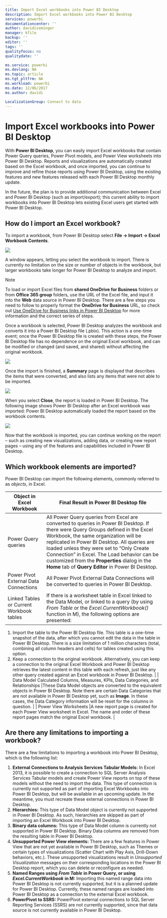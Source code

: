 ```yaml
---
title: Import Excel workbooks into Power BI Desktop
description: Import Excel workbooks into Power BI Desktop
services: powerbi
documentationcenter: ''
author: davidiseminger
manager: kfile
backup: ''
editor: ''
tags: ''
qualityfocus: no
qualitydate: ''

ms.service: powerbi
ms.devlang: NA
ms.topic: article
ms.tgt_pltfrm: NA
ms.workload: powerbi
ms.date: 12/06/2017
ms.author: davidi

LocalizationGroup: Connect to data
---
```

# Import Excel workbooks into Power BI Desktop
With **Power BI Desktop**, you can easily import Excel workbooks that contain Power Query queries, Power Pivot models, and Power View worksheets into Power BI Desktop. Reports and visualizations are automatically created based on the Excel workbook, and once imported, you can continue to improve and refine those reports using Power BI Desktop, using the existing features and new features released with each Power BI Desktop monthly update.

In the future, the plan is to provide additional communication between Excel and Power BI Desktop (such as import/export); this current ability to import workbooks into Power BI Desktop lets existing Excel users get started with Power BI Desktop.

## How do I import an Excel workbook?
To import a workbook, from Power BI Desktop select **File -\> Import -\> Excel Workbook Contents**.

![](media/desktop-import-excel-workbooks/importexceltopbi_1.png)

A window appears, letting you select the workbook to import. There is currently no limitation on the size or number of objects in the workbook, but larger workbooks take longer for Power BI Desktop to analyze and import.

> [!NOTE]
> To load or import Excel files from **shared OneDrive for Business** folders or from **Office 365 group** folders, use the URL of the Excel file, and input it into the **Web** data source in Power BI Desktop. There are a few steps you need to follow to properly format the **OneDrive for Business** URL, so check out [Use OneDrive for Business links in Power BI Desktop](desktop-use-onedrive-business-links.md) for more information and the correct series of steps.
> 
> 

Once a workbook is selected, Power BI Desktop analyzes the workbook and converts it into a Power BI Desktop file (.pbix). This action is a one-time event; once the Power BI Desktop file is created with these steps, the Power BI Desktop file has no dependence on the original Excel workbook, and can be modified or changed (and saved, and shared) without affecting the original workbook.

![](media/desktop-import-excel-workbooks/importexceltopbi_2.png)

Once the import is finished, a **Summary** page is displayed that describes the items that were converted, and also lists any items that were not able to be imported.

![](media/desktop-import-excel-workbooks/importexceltopbi_3.png)

When you select **Close**, the report is loaded in Power BI Desktop. The following image shows Power BI Desktop after an Excel workbook was imported: Power BI Desktop automatically loaded the report based on the workbook contents.

![](media/desktop-import-excel-workbooks/importexceltopbi_4.png)

Now that the workbook is imported, you can continue working on the report – such as creating new visualizations, adding data, or creating new report pages – using any of the features and capabilities included in Power BI Desktop.

## Which workbook elements are imported?
Power BI Desktop can import the following elements, commonly referred to as *objects*, in Excel.

| Object in Excel Workbook | Final Result in Power BI Desktop file |
| --- | --- |
| Power Query queries |All Power Query queries from Excel are converted to queries in Power BI Desktop. If there were Query Groups defined in the Excel Workbook, the same organization will be replicated in Power BI Desktop. All queries are loaded unless they were set to “Only Create Connection” in Excel. The Load behavior can be customized from the **Properties** dialog in the **Home** tab of **Query Editor** in Power BI Desktop. |
| Power Pivot External Data Connections |All Power Pivot External Data Connections will be converted to queries in Power BI Desktop. |
| Linked Tables or Current Workbook tables |If there is a worksheet table in Excel linked to the Data Model, or linked to a query (by using *From Table* or the *Excel.CurrentWorkbook()* function in M), the following options are presented:
  1. Import the table to the Power BI Desktop file. This table is a one-time snapshot of the data, after which you cannot edit the data in the table in Power BI Desktop. There is a size limitation of 1 million characters (total, combining all column headers and cells) for tables created using this option.    
  2. Keep a connection to the original workbook. Alternatively, you can keep a connection to the original Excel Workbook and Power BI Desktop retrieves the latest content in this table with each refresh, just like any other query created against an Excel workbook in Power BI Desktop. |
| Data Model Calculated Columns, Measures, KPIs, Data Categories, and Relationships |These Data Model objects are converted to the equivalent objects in Power BI Desktop. Note there are certain Data Categories that are not available in Power BI Desktop yet, such as **Image**. In these cases, the Data Category information will be reset for the columns in question. |
| Power View Worksheets |A new report page is created for each Power View worksheet in Excel. The name and order of these report pages match the original Excel workbook. |

## Are there any limitations to importing a workbook?
There are a few limitations to importing a workbook into Power BI Desktop, which is the following list:

1. **External Connections to Analysis Services Tabular Models:** In Excel 2013, it is possible to create a connection to SQL Server Analysis Services Tabular models and create Power View reports on top of these models without the need to import the data. This type of connection is currently not supported as part of importing Excel Workbooks into Power BI Desktop, but will be available in an upcoming update. In the meantime, you must recreate these external connections in Power BI Desktop.
2. **Hierarchies:** This type of Data Model object is currently not supported in Power BI Desktop. As such, hierarchies are skipped as part of importing an Excel Workbook into Power BI Desktop.
3. **Binary data columns:** This type of Data Model column is currently not supported in Power BI Desktop. Binary Data columns are removed from the resulting table in Power BI Desktop.
4. **Unsupported Power View elements:** There are a few features in Power View that are not yet available in Power BI Desktop, such as Themes or certain types of visualizations (Scatter Chart with Play Axis, Drill-Down behaviors, etc.). These unsupported visualizations result in *Unsupported Visualization* messages on their corresponding locations in the Power BI Desktop report, which you can delete or reconfigure as needed.
5. **Named Ranges using** ***From Table*** **in Power Query, or using** ***Excel.CurrentWorkbook*** **in M:** Importing this named range data into Power BI Desktop is not currently supported, but it is a planned update for Power BI Desktop. Currently, these named ranges are loaded into Power BI Desktop as a connection to the external Excel workbook.
6. **PowerPivot to SSRS:** PowerPivot external connections to SQL Server Reporting Services (SSRS) are not currently supported, since that data source is not currently available in Power BI Desktop.


